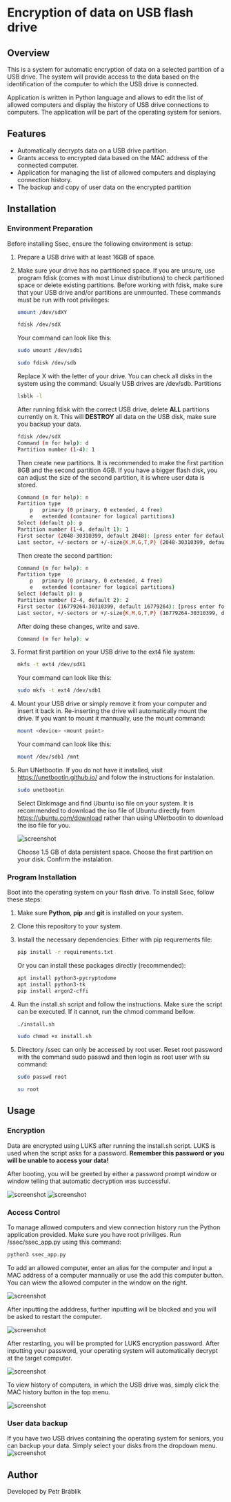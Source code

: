 # Encryption of data on USB flash drive

## Overview

This is a system for automatic encryption of data on a selected partition of a USB drive. The system 
will provide access to the data based on the identification of the computer to which the USB drive is connected. 

Application is written in Python language and allows to edit the list of allowed computers and display 
the history of USB drive connections to computers. The application will be part of the operating system for seniors. 

## Features

- Automatically decrypts data on a USB drive partition.
- Grants access to encrypted data based on the MAC address of the connected computer.
- Application for managing the list of allowed computers and displaying connection history.
- The backup and copy of user data on the encrypted partition

## Installation

### Environment Preparation

Before installing Ssec, ensure the following environment is setup:

1. Prepare a USB drive with at least 16GB of space.

2. Make sure your drive has no partitioned space. If you are unsure, use program fdisk 
(comes with most Linux distributions) to check partitioned space or delete existing 
partitions. Before working with fdisk, make sure that your USB drive and/or partitions
are unmounted.
	These commands must be run with root privileges:
	```bash
	umount /dev/sdXY
	```
	```bash
	fdisk /dev/sdX
	```
	Your command can look like this:
	```bash
	sudo umount /dev/sdb1
	```
	```bash
	sudo fdisk /dev/sdb
	```
	Replace X with the letter of your drive. You can check all disks in the system using the command:
	Usually USB drives are /dev/sdb. Partitions 
	```bash
	lsblk -l
	```
	After running fdisk with the correct USB drive, delete **ALL** partitions currently on it. This will 
	**DESTROY** all data on the USB disk, make sure you backup your data.
	```bash
	fdisk /dev/sdX
	Command (m for help): d
	Partition number (1-4): 1
	```
	
	Then create new partitions. It is recommended to make the first partition 8GB and the second partition
	4GB. If you have a bigger flash disk, you can adjust the size of the second partition, it is where user data
	is stored.
	```bash
	Command (m for help): n
	Partition type
		p	primary (0 primary, 0 extended, 4 free)
		e	extended (container for logical partitions)
	Select (default p): p
	Partition number (1-4, default 1): 1
	First sector (2048-30310399, default 2048): [press enter for default]
	Last sector, +/-sectors or +/-size{K,M,G,T,P} (2048-30310399, default 30310399): +8G
	```
	Then create the second partition:
		
	```bash
	Command (m for help): n
	Partition type
		p	primary (0 primary, 0 extended, 4 free)
		e	extended (container for logical partitions)
	Select (default p): p
	Partition number (2-4, default 2): 2
	First sector (16779264-30310399, default 16779264): [press enter for default]
	Last sector, +/-sectors or +/-size{K,M,G,T,P} (16779264-30310399, default 30310399): +4G
	```
	After doing these changes, write and save.
	```bash
	Command (m for help): w
	```

4. Format first partition on your USB drive to the ext4 file system:
	```bash
	mkfs -t ext4 /dev/sdX1
	```
	Your command can look like this:
	```bash
	sudo mkfs -t ext4 /dev/sdb1
	```

6. Mount your USB drive or simply remove it from your computer and insert it back in. Re-inserting the 
drive will automatically mount the drive. If you want to mount it mannually, use the mount command:
	```bash
	mount <device> <mount point>
	```
	Your command can look like this:
	```bash
	mount /dev/sdb1 /mnt
	```

7. Run UNetbootin. If you do not have it installed, visit https://unetbootin.github.io/ and folow the 
instructions for instalation.

	```bash
	sudo unetbootin
	```

	Select Diskimage and find Ubuntu iso file on your system. It is recommended 
	to download the iso file of Ubuntu directly from https://ubuntu.com/download rather than using UNetbootin
	to download the iso file for you.

	![screenshot](./screenshots/unetbootin.png)

	Choose 1.5 GB of data persistent space. Choose the first partition 
	on your disk. Confirm the instalation.


### Program Installation

Boot into the operating system on your flash drive. To install Ssec, follow these steps:

1. Make sure **Python**, **pip** and **git** is installed on your system.

2. Clone this repository to your system.

3. Install the necessary dependencies:
	Either with pip requrements file:
	```bash
	pip install -r requirements.txt
	```
	Or you can install these packages directly (recommended):
	```bash
	apt install python3-pycryptodome
	apt install python3-tk
	pip install argon2-cffi
	```

4. Run the install.sh script and follow the instructions. Make sure the script can be executed.
If it cannot, run the chmod command bellow.
	```bash
	./install.sh
	```
	```bash
	sudo chmod +x install.sh
	```
5. Directory /ssec can only be accessed by root user. Reset root password with the command sudo passwd
and then login as root user with su command:
	```bash
	sudo passwd root
	```
	```bash
	su root
	```
 
## Usage

### Encryption
Data are encrypted using LUKS after running the install.sh script. LUKS is used when the script 
asks for a password. **Remember this password or you will be unable to access your data!**

After booting, you will be greeted by either a password prompt window or window telling that 
automatic decryption was successful.

![screenshot](./screenshots/decrypt_fail.png)
![screenshot](./screenshots/decrypt_success.png)

### Access Control

To manage allowed computers and view connection history run the Python application provided.
Make sure you have root priviliges. Run /ssec/ssec_app.py using this command:
```bash
python3 ssec_app.py
```

To add an allowed computer, enter an alias for the computer and input a MAC address of a computer
mannually or use the add this computer button. You can wiew the allowed computer in the window 
on the right.

![screenshot](./screenshots/mac_address_input.png)

After inputting the adddress, further inputting will be blocked and you will be asked to restart
the computer. 

![screenshot](./screenshots/inserting_blocked.png)

After restarting, you will be prompted for LUKS encryption password. After inputting your password,
your operating system will automatically decrypt at the target computer.

![screenshot](./screenshots/insert.png)

To view history of computers, in which the USB drive was, simply click the MAC history button in the
top menu.

![screenshot](./screenshots/mac_history.png)

### User data backup

If you have two USB drives containing the operating system for seniors, you can backup your data.
Simply select your disks from the dropdown menu.
![screenshot](./screenshots/user_data_copy.png)

## Author
Developed by Petr Bráblík
